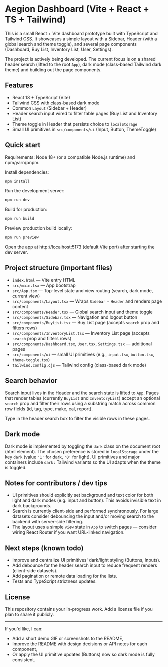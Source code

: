 # Aegion Dashboard (Vite + React + TS + Tailwind)

This is a small React + Vite dashboard prototype built with TypeScript and Tailwind CSS. It showcases a simple layout with a Sidebar, Header (with a global search and theme toggle), and several page components (Dashboard, Buy List, Inventory List, User, Settings).

The project is actively being developed. The current focus is on a shared header search (lifted to the root `App`), dark mode (class-based Tailwind dark theme) and building out the page components.

## Features

- React 18 + TypeScript (Vite)
- Tailwind CSS with class-based dark mode
- Common `Layout` (Sidebar + Header)
- Header search input wired to filter table pages (Buy List and Inventory List)
- Theme toggle in Header that persists choice to `localStorage`
- Small UI primitives in `src/components/ui` (Input, Button, ThemeToggle)

## Quick start

Requirements: Node 18+ (or a compatible Node.js runtime) and npm/yarn/pnpm.

Install dependencies:

```powershell
npm install
```

Run the development server:

```powershell
npm run dev
```

Build for production:

```powershell
npm run build
```

Preview production build locally:

```powershell
npm run preview
```

Open the app at http://localhost:5173 (default Vite port) after starting the dev server.

## Project structure (important files)

- `index.html` — Vite entry HTML
- `src/main.tsx` — App bootstrap
- `src/App.tsx` — Top-level state and view routing (search, dark mode, current view)
- `src/components/Layout.tsx` — Wraps `Sidebar` + `Header` and renders page content
- `src/components/Header.tsx` — Global search input and theme toggle
- `src/components/Sidebar.tsx` — Navigation and logout button
- `src/components/BuyList.tsx` — Buy List page (accepts `search` prop and filters rows)
- `src/components/InventoryList.tsx` — Inventory List page (accepts `search` prop and filters rows)
- `src/components/Dashboard.tsx`, `User.tsx`, `Settings.tsx` — additional pages
- `src/components/ui` — small UI primitives (e.g., `input.tsx`, `button.tsx`, `theme-toggle.tsx`)
- `tailwind.config.cjs` — Tailwind config (class-based dark mode)

## Search behavior

Search input lives in the Header and the search state is lifted to `App`. Pages that render tables (currently `BuyList` and `InventoryList`) accept an optional `search` prop and filter their rows using a substring match across common row fields (id, tag, type, make, cal, report).

Type in the header search box to filter the visible rows in these pages.

## Dark mode

Dark mode is implemented by toggling the `dark` class on the document root (html element). The chosen preference is stored in `localStorage` under the key `dark` (value `'1'` for dark, `'0'` for light). UI primitives and major containers include `dark:` Tailwind variants so the UI adapts when the theme is toggled.

## Notes for contributors / dev tips

- UI primitives should explicitly set background and text color for both light and dark modes (e.g. input and button). This avoids invisible text in dark backgrounds.
- Search is currently client-side and performed synchronously. For large datasets consider debouncing the input and/or moving search to the backend with server-side filtering.
- The layout uses a simple `view` state in `App` to switch pages — consider wiring React Router if you want URL-linked navigation.

## Next steps (known todo)

- Improve and centralize UI primitives' dark/light styling (Buttons, Inputs).
- Add debounce for the header search input to reduce frequent renders (client-side datasets).
- Add pagination or remote data loading for the lists.
- Tests and TypeScript strictness updates.

## License

This repository contains your in-progress work. Add a license file if you plan to share it publicly.

---

If you'd like, I can:
- Add a short demo GIF or screenshots to the README,
- Improve the README with design decisions or API notes for each component,
- Or apply the UI primitive updates (Buttons) now so dark mode is fully consistent.
